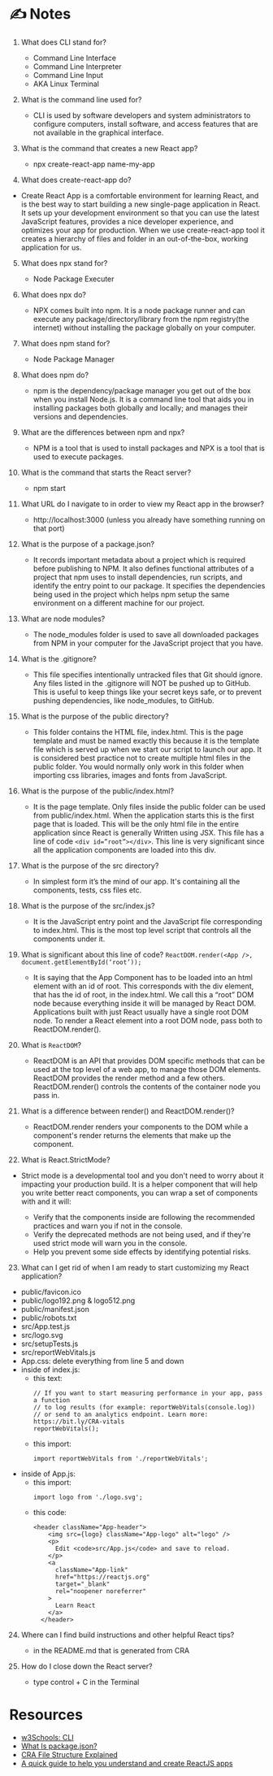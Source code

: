 # ✍️ Notes

1. What does CLI stand for?
    - Command Line Interface
    - Command Line Interpreter
    - Command Line Input
    - AKA Linux Terminal

2. What is the command line used for?
    - CLI is used by software developers and system administrators to configure computers, install software, and access features that are not available in the graphical interface.

3. What is the command that creates a new React app?
    - npx create-react-app name-my-app

4. What does create-react-app do?
  - Create React App is a comfortable environment for learning React, and is the best way to start building a new single-page application in React. It sets up your development environment so that you can use the latest JavaScript features, provides a nice developer experience, and optimizes your app for production. When we use create-react-app tool it creates a hierarchy of files and folder in an out-of-the-box, working application for us.

5. What does npx stand for?
    - Node Package Executer

6. What does npx do?
    - NPX comes built into npm. It is a node package runner and can execute any package/directory/library from the npm registry(the internet) without installing the package globally on your computer.

7. What does npm stand for?
    - Node Package Manager

8. What does npm do?
    - npm is the dependency/package manager you get out of the box when you install Node.js. It is a command line tool that aids you in installing packages both globally and locally; and manages their versions and dependencies.

9. What are the differences between npm and npx?
    - NPM is a tool that is used to install packages and NPX is a tool that is used to execute packages.

10. What is the command that starts the React server?
    - npm start

11. What URL do I navigate to in order to view my React app in the browser?
    - http://localhost:3000 (unless you already have something running on that port)

12. What is the purpose of a package.json?
    - It records important metadata about a project which is required before publishing to NPM. It also defines functional attributes of a project that npm uses to install dependencies, run scripts, and identify the entry point to our package. It specifies the dependencies being used in the project which helps npm setup the same environment on a different machine for our project.

13. What are node modules?
    - The node_modules folder is used to save all downloaded packages from NPM in your computer for the JavaScript project that you have.

14. What is the .gitignore?
    - This file specifies intentionally untracked files that Git should ignore. Any files listed in the .gitignore will NOT be pushed up to GitHub. This is useful to keep things like your secret keys safe, or to prevent pushing dependencies, like node_modules, to GitHub.

15. What is the purpose of the public directory?
    - This folder contains the HTML file, index.html. This is the page template and must be named exactly this because it is the template file which is served up when we start our script to launch our app. It is considered best practice not to create multiple html files in the public folder.  You would normally only work in this folder when importing css libraries, images and fonts from JavaScript.

16. What is the purpose of the public/index.html?
    - It is the page template. Only files inside the public folder can be used from public/index.html. When the application starts this is the first page that is loaded. This will be the only html file in the entire application since React is generally Written using JSX. This file has a line of code `<div id=”root”></div>`. This line is very significant since all the application components are loaded into this div.

17. What is the purpose of the src directory?
    - In simplest form it’s the mind of our app. It's containing all the components, tests, css files etc. 

18. What is the purpose of the src/index.js?
    - It is the JavaScript entry point and the JavaScript file corresponding to index.html. This is the most top level script that controls all the components under it.

19. What is significant about this line of code?
`ReactDOM.render(<App />, document.getElementById(‘root’));`
    - It is saying that the App Component has to be loaded into an html element with an id of root. This corresponds with the div element, that has the id of root, in the index.html. We call this a “root” DOM node because everything inside it will be managed by React DOM. Applications built with just React usually have a single root DOM node. To render a React element into a root DOM node, pass both to ReactDOM.render().

20. What is `ReactDOM`?
    - ReactDOM is an API that provides DOM specific methods that can be used at the top level of a web app, to manage those DOM elements. ReactDOM provides the render method and a few others. ReactDOM.render() controls the contents of the container node you pass in. 

21. What is a difference between render() and ReactDOM.render()?
    - ReactDOM.render renders your components to the DOM while a component's render returns the elements that make up the component.

22. What is React.StrictMode?
  - Strict mode is a developmental tool and you don't need to worry about it impacting your production build. It is a helper component that will help you write better react components, you can wrap a set of components with <StrictMode /> and it will:
    - Verify that the components inside are following the recommended practices and warn you if not in the console.
    - Verify the deprecated methods are not being used, and if they're used strict mode will warn you in the console.
    - Help you prevent some side effects by identifying potential risks.

23. What can I get rid of when I am ready to start customizing my React application?
  - public/favicon.ico
  - public/logo192.png & logo512.png
  - public/manifest.json
  - public/robots.txt
  - src/App.test.js
  - src/logo.svg
  - src/setupTests.js
  - src/reportWebVitals.js
  - App.css: delete everything from line 5 and down
  - inside of index.js: 
    - this text: 
      ```
      // If you want to start measuring performance in your app, pass a function
      // to log results (for example: reportWebVitals(console.log))
      // or send to an analytics endpoint. Learn more: https://bit.ly/CRA-vitals
      reportWebVitals();
      ```
    - this import:
      ```
      import reportWebVitals from './reportWebVitals';
      ```
  - inside of App.js:
    - this import:
      ```
      import logo from './logo.svg';
      ```
    - this code:
      ```
      <header className="App-header">
          <img src={logo} className="App-logo" alt="logo" />
          <p>
            Edit <code>src/App.js</code> and save to reload.
          </p>
          <a
            className="App-link"
            href="https://reactjs.org"
            target="_blank"
            rel="noopener noreferrer"
          >
            Learn React
          </a>
        </header>
      ```

24. Where can I find build instructions and other helpful React tips?
    - in the README.md that is generated from CRA

25. How do I close down the React server?
    - type control + C in the Terminal

# Resources
- [w3Schools: CLI](https://www.w3schools.com/whatis/whatis_cli.asp)
- [What Is package.json?](https://heynode.com/tutorial/what-packagejson/)
- [CRA File Structure Explained](https://medium.com/@abesingh1/create-react-app-files-folders-structure-explained-df24770f8562)
- [A quick guide to help you understand and create ReactJS apps](https://www.freecodecamp.org/news/quick-guide-to-understanding-and-creating-reactjs-apps-8457ee8f7123/)